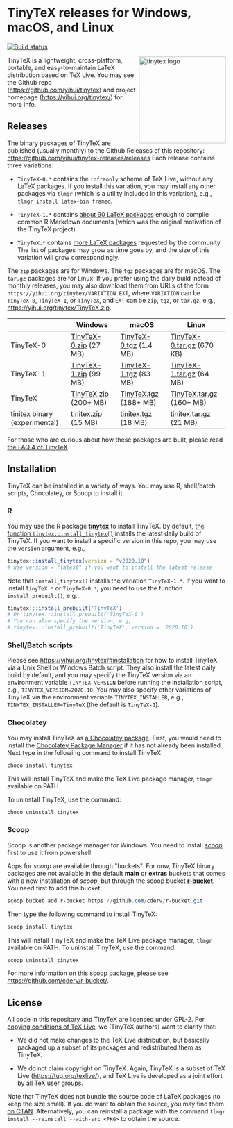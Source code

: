 # TinyTeX releases for Windows, macOS, and Linux

[![Build
status](https://ci.appveyor.com/api/projects/status/2ortb2mqkm2fjg4k/branch/master?svg=true)](https://ci.appveyor.com/project/yihui/tinytex-releases/branch/master)

<a href="https://yihui.org/tinytex/"><img src="https://yihui.org/images/logo-tinytex.png" alt="tinytex logo" align="right" width="200px"/></a>

TinyTeX is a lightweight, cross-platform, portable, and easy-to-maintain LaTeX
distribution based on TeX Live. You may see the Github repo
(<https://github.com/yihui/tinytex>) and project homepage
(<https://yihui.org/tinytex/>) for more info.

## Releases

The binary packages of TinyTeX are published (usually monthly) to the Github
Releases of this repository:
<https://github.com/yihui/tinytex-releases/releases> Each release contains three
variations:

-   `TinyTeX-0.*` contains the `infraonly` scheme of TeX Live, without any LaTeX
    packages. If you install this variation, you may install any other packages
    via `tlmgr` (which is a utility included in this variation), e.g.,
    `tlmgr install latex-bin framed`.

-   `TinyTeX-1.*` contains [about 90 LaTeX
    packages](https://github.com/yihui/tinytex/blob/master/tools/pkgs-custom.txt)
    enough to compile common R Markdown documents (which was the original
    motivation of the TinyTeX project).

-   `TinyTeX.*` contains [more LaTeX
    packages](https://github.com/yihui/tinytex/blob/master/tools/pkgs-yihui.txt)
    requested by the community. The list of packages may grow as time goes by,
    and the size of this variation will grow correspondingly.

The `zip` packages are for Windows. The `tgz` packages are for macOS. The
`tar.gz` packages are for Linux. If you prefer using the daily build instead of
monthly releases, you may also download them from URLs of the form
`https://yihui.org/tinytex/VARIATION.EXT`, where `VARIATION` can be `TinyTeX-0`,
`TinyTeX-1`, or `TinyTeX`, and `EXT` can be `zip`, `tgz`, or `tar.gz`, e.g.,
<https://yihui.org/tinytex/TinyTeX.zip>.

|                               | Windows                                                          | macOS                                                             | Linux                                                                   |
|-------------------------------|------------------------------------------------------------------|-------------------------------------------------------------------|-------------------------------------------------------------------------|
| TinyTeX-0                     | [TinyTeX-0.zip](https://yihui.org/tinytex/TinyTeX-0.zip) (27 MB) | [TinyTeX-0.tgz](https://yihui.org/tinytex/TinyTeX-0.tgz) (1.4 MB) | [TinyTeX-0.tar.gz](https://yihui.org/tinytex/TinyTeX-0.tar.gz) (670 KB) |
| TinyTeX-1                     | [TinyTeX-1.zip](https://yihui.org/tinytex/TinyTeX-1.zip) (99 MB) | [TinyTeX-1.tgz](https://yihui.org/tinytex/TinyTeX-1.tgz) (83 MB)  | [TinyTeX-1.tar.gz](https://yihui.org/tinytex/TinyTeX-1.tar.gz) (64 MB)  |
| TinyTeX                       | [TinyTeX.zip](https://yihui.org/tinytex/TinyTeX.zip) (200+ MB)   | [TinyTeX.tgz](https://yihui.org/tinytex/TinyTeX.tgz) (188+ MB)    | [TinyTeX.tar.gz](https://yihui.org/tinytex/TinyTeX.tar.gz) (160+ MB)    |
| tinitex binary (experimental) | [tinitex.zip](https://yihui.org/tinytex/tinitex.zip) (15 MB)     | [tinitex.tgz](https://yihui.org/tinytex/tinitex.tgz) (18 MB)      | [tinitex.tar.gz](https://yihui.org/tinytex/tinitex.tar.gz) (21 MB)      |

For those who are curious about how these packages are built, please read [the
FAQ 4 of TinyTeX](https://yihui.org/tinytex/faq/).

## Installation

TinyTeX can be installed in a variety of ways. You may use R, shell/batch
scripts, Chocolatey, or Scoop to install it.

### R

You may use the R package [**tinytex**](https://github.com/yihui/tinytex) to
install TinyTeX. By default, [the function
`tinytex::install_tinytex()`](https://yihui.org/tinytex/#for-r-users) installs
the latest daily build of TinyTeX. If you want to install a specific version in
this repo, you may use the `version` argument, e.g.,

``` r
tinytex::install_tinytex(version = "v2020.10")
# use version = "latest" if you want to install the latest release
```

Note that `install_tinytex()` installs the variation `TinyTeX-1.*`. If you want
to install `TinyTeX.*` or `TinyTeX-0.*`, you need to use the function
`install_prebuilt()`, e.g.,

``` r
tinytex:::install_prebuilt('TinyTeX')
# Or tinytex:::install_prebuilt('TinyTeX-0')
# You can also specify the version, e.g,
# tinytex:::install_prebuilt('TinyTeX', version = '2020.10')
```

### Shell/Batch scripts

Please see <https://yihui.org/tinytex/#installation> for how to install TinyTeX
via a Unix Shell or Windows Batch script. They also install the latest daily
build by default, and you may specify the TinyTeX version via an environment
variable `TINYTEX_VERSION` before running the installation script, e.g.,
`TINYTEX_VERSION=2020.10`. You may also specify other variations of TinyTeX via
the environment variable `TINYTEX_INSTALLER`, e.g., `TINYTEX_INSTALLER=TinyTeX`
(the default is `TinyTeX-1`).

### Chocolatey

You may install TinyTeX as [a Chocolatey
package](https://chocolatey.org/packages/tinytex). First, you would need to
install the [Chocolatey Package Manager](https://chocolatey.org/install) if it
has not already been installed. Next type in the following command to install
TinyTeX:

``` powershell
choco install tinytex
```

This will install TinyTeX and make the TeX Live package manager, `tlmgr`
available on PATH.

To uninstall TinyTeX, use the command:

``` powershell
choco uninstall tinytex
```

### Scoop

Scoop is another package manager for Windows. You need to install
[*scoop*](https://scoop-docs.now.sh/docs/getting-started/Quick-Start.html) first
to use it from powershell.

Apps for *scoop* are available through "buckets". For now, TinyTeX binary
packages are not available in the default **main** or **extras** buckets that
comes with a new installation of *scoop*, but through the scoop bucket
[**r-bucket**](https://github.com/cderv/r-bucket/). You need first to add this
bucket:

``` powershell
scoop bucket add r-bucket https://github.com/cderv/r-bucket.git
```

Then type the following command to install TinyTeX:

``` powershell
scoop install tinytex
```

This will install TinyTeX and make the TeX Live package manager, `tlmgr`
available on PATH. To uninstall TinyTeX, use the command:

``` powershell
scoop uninstall tinytex
```

For more information on this scoop package, please see
<https://github.com/cderv/r-bucket/>.

## License

All code in this repository and TinyTeX are licensed under GPL-2. Per [copying
conditions of TeX Live](https://tug.org/texlive/LICENSE.TL), we (TinyTeX
authors) want to clarify that:

-   We did not make changes to the TeX Live distribution, but basically packaged
    up a subset of its packages and redistributed them as TinyTeX.

-   We do not claim copyright on TinyTeX. Again, TinyTeX is a subset of TeX Live
    (<https://tug.org/texlive/>), and TeX Live is developed as a joint effort by
    [all TeX user groups](https://tug.org/usergroups.html).

Note that TinyTeX does not bundle the source code of LaTeX packages (to keep the
size small). If you do want to obtain the source, you may find them [on
CTAN](https://ctan.org). Alternatively, you can reinstall a package with the
command `tlmgr install --reinstall --with-src <PKG>` to obtain the source.
